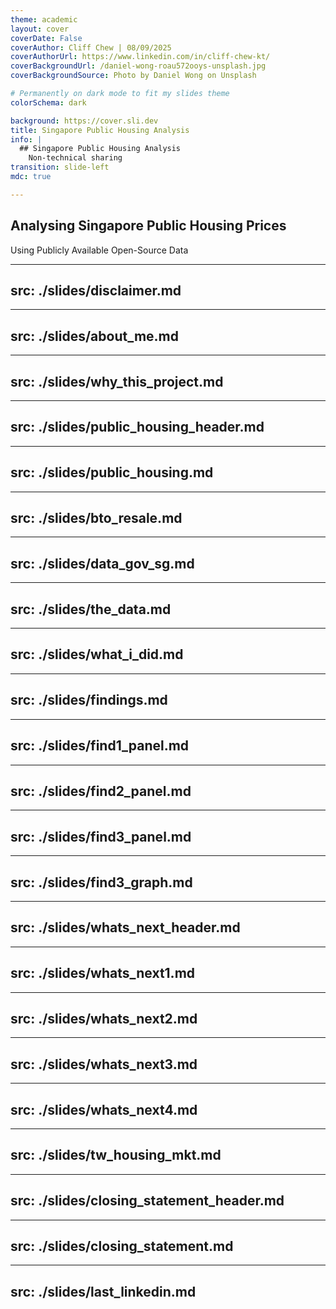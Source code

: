```yaml
---
theme: academic
layout: cover
coverDate: False
coverAuthor: Cliff Chew | 08/09/2025
coverAuthorUrl: https://www.linkedin.com/in/cliff-chew-kt/
coverBackgroundUrl: /daniel-wong-roau572ooys-unsplash.jpg
coverBackgroundSource: Photo by Daniel Wong on Unsplash 

# Permanently on dark mode to fit my slides theme
colorSchema: dark

background: https://cover.sli.dev
title: Singapore Public Housing Analysis
info: |
  ## Singapore Public Housing Analysis
    Non-technical sharing
transition: slide-left
mdc: true

---
```


## Analysing Singapore Public Housing Prices
Using Publicly Available Open-Source Data

--- 
src: ./slides/disclaimer.md
---
---
src: ./slides/about_me.md
---
---
src: ./slides/why_this_project.md
---
---
src: ./slides/public_housing_header.md
---
---
src: ./slides/public_housing.md
---
---
src: ./slides/bto_resale.md
---
---
src: ./slides/data_gov_sg.md
---
---
src: ./slides/the_data.md
---
---
src: ./slides/what_i_did.md
---
---
src: ./slides/findings.md
---
---
src: ./slides/find1_panel.md
---
---
src: ./slides/find2_panel.md
---
---
src: ./slides/find3_panel.md
---
---
src: ./slides/find3_graph.md
---
---
src: ./slides/whats_next_header.md
---
---
src: ./slides/whats_next1.md
---
---
src: ./slides/whats_next2.md
---
---
src: ./slides/whats_next3.md
---
---
src: ./slides/whats_next4.md
---
---
src: ./slides/tw_housing_mkt.md
---
---
src: ./slides/closing_statement_header.md
---
---
src: ./slides/closing_statement.md
---
---
src: ./slides/last_linkedin.md
---
